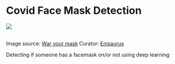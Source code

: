 # Covid Face Mask Detection

<img src="static/face_mask.gif"></img>

<br>
Image source: <a href="https://cdn.dribbble.com/users/488314/screenshots/15013444/media/642fb5b5f784c19f03a6cdfa9b801edb.gif">War your mask</a> 
Curator: <a href="https://dribbble.com/Enisaurus">Enisaurus</a> 


Detecting if someone has a facemask on/or not using deep learning
